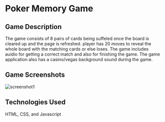 # Poker Memory Game


## Game Description
The game consists of 8 pairs of cards being suffeled once the board is cleared up and the page is refreshed. player has 20 moves to reveal the whole board with the matching cards or else loses. The game includes auidio for getting a correct match and also for finishing the game. The game application also has a casino/vegas background sound during the game. 

## Game Screenshots
![screenshot1](/images/screenOne.png)

## Technologies Used
HTML, CSS, and Javascript